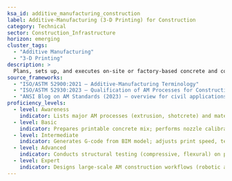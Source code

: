 ```yaml
---
ksa_id: additive_manufacturing_construction
label: Additive-Manufacturing (3-D Printing) for Construction
category: Technical
sector: Construction_Infrastructure
horizon: emerging
cluster_tags:
  - "Additive Manufacturing"
  - "3-D Printing"
description: >
  Plans, sets up, and executes on-site or factory-based concrete and composite 3-D-printing operations; calibrates mix design, printing parameters, quality  assurance, and code compliance for structural and non-structural elements.
source_frameworks:
  - "ISO/ASTM 52900:2021 – Additive-Manufacturing Terminology"
  - "ISO/ASTM 52930:2023 – Qualification of AM Processes for Construction"
  - "ANSI Blog on AM Standards (2023) – overview for civil applications"
proficiency_levels:
  - level: Awareness
    indicator: Lists major AM processes (extrusion, shotcrete) and material properties (slump flow, set time).
  - level: Basic
    indicator: Prepares printable concrete mix; performs nozzle calibration and prints test coupons; records layer height consistency.
  - level: Intermediate
    indicator: Generates G-code from BIM model; adjusts print speed, temperature, and admixtures; validates dimensional tolerance and surface finish.
  - level: Advanced
    indicator: Conducts structural testing (compressive, flexural) on printed walls; implements QA/QC plan compliant with ISO/ASTM standards; coordinates with local building-code officials.
  - level: Expert
    indicator: Designs large-scale AM construction workflows (robotic arms or gantry systems); optimises supply-chain (onsite batching, curing); authors guidelines for permitting and safety of AM job sites.
---
```

